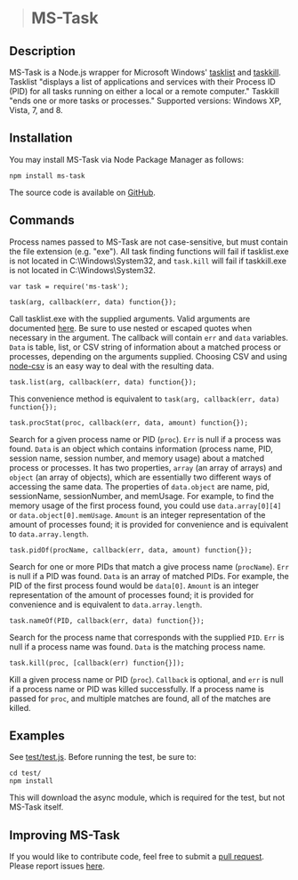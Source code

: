 > # MS-Task
> 
 
## Description
 
MS-Task is a Node.js wrapper for Microsoft Windows' [tasklist](https://www.microsoft.com/resources/documentation/windows/xp/all/proddocs/en-us/tasklist.mspx?mfr=true) and [taskkill](http://www.microsoft.com/resources/documentation/windows/xp/all/proddocs/en-us/taskkill.mspx?mfr=true). Tasklist "displays a list of applications and services with their Process ID (PID) for all tasks running on either a local or a remote computer." Taskkill "ends one or more tasks or processes." Supported versions: Windows XP, Vista, 7, and 8. 
 
## Installation
 
You may install MS-Task via Node Package Manager as follows: 
 
    npm install ms-task 
 
The source code is available on [GitHub](https://github.com/mjhasbach/MS-Task). 
 
## Commands
 
Process names passed to MS-Task are not case-sensitive, but must contain the file extension (e.g. "exe"). All task finding functions will fail if tasklist.exe is not located in C:\Windows\System32, and ```task.kill``` will fail if taskkill.exe is not located in C:\Windows\System32. 
 
    var task = require('ms-task'); 
    
    task(arg, callback(err, data) function{}); 
Call tasklist.exe with the supplied arguments. Valid arguments are documented [here](https://www.microsoft.com/resources/documentation/windows/xp/all/proddocs/en-us/tasklist.mspx?mfr=true). Be sure to use nested or escaped quotes when necessary in the argument. The callback will contain ```err``` and ```data``` variables. ```Data``` is table, list, or CSV string of information about a matched process or processes, depending on the arguments supplied. Choosing CSV and using [node-csv](https://github.com/wdavidw/node-csv) is an easy way to deal with the resulting data. 

    task.list(arg, callback(err, data) function{}); 
This convenience method is equivalent to ```task(arg, callback(err, data) function{});```  
        
    task.procStat(proc, callback(err, data, amount) function{}); 
Search for a given process name or PID (```proc```). ```Err``` is null if a process was found. ```Data``` is an object which contains information (process name, PID, session name, session number, and memory usage) about a matched process or processes. It has two properties, ```array``` (an array of arrays) and ```object``` (an array of objects), which are essentially two different ways of accessing the same data.  The properties of ```data.object``` are name, pid, sessionName, sessionNumber, and memUsage. For example, to find the memory usage of the first process found, you could use ```data.array[0][4]``` or ```data.object[0].memUsage```. ```Amount``` is an integer representation of the amount of processes found; it is provided for convenience and is equivalent to ```data.array.length```. 
 
    task.pidOf(procName, callback(err, data, amount) function{}); 
Search for one or more PIDs that match a give process name (```procName```). ```Err``` is null if a PID was found. ```Data``` is an array of matched PIDs.  For example, the PID of the first process found would be ```data[0]```. ```Amount``` is an integer representation of the amount of processes found; it is provided for convenience and is equivalent to ```data.array.length```. 
 
    task.nameOf(PID, callback(err, data) function{}); 
Search for the process name that corresponds with the supplied ```PID```. ```Err``` is null if a process name was found. ```Data``` is the matching process name. 
 
    task.kill(proc, [callback(err) function{}]); 
Kill a given process name or PID (```proc```). ```Callback``` is optional, and ```err``` is null if a process name or PID was killed successfully. If a process name is passed for ```proc```, and multiple matches are found, all of the matches are killed.
 
## Examples
 
See [test/test.js](https://github.com/mjhasbach/MS-Task/blob/master/test/test.js). Before running the test, be sure to: 
 
    cd test/ 
    npm install 
 
This will download the async module, which is required for the test, but not MS-Task itself. 
 
## Improving MS-Task
 
If you would like to contribute code, feel free to submit a [pull request](https://github.com/mjhasbach/MS-Task/pulls). Please report issues [here](https://github.com/mjhasbach/MS-Task/issues).
